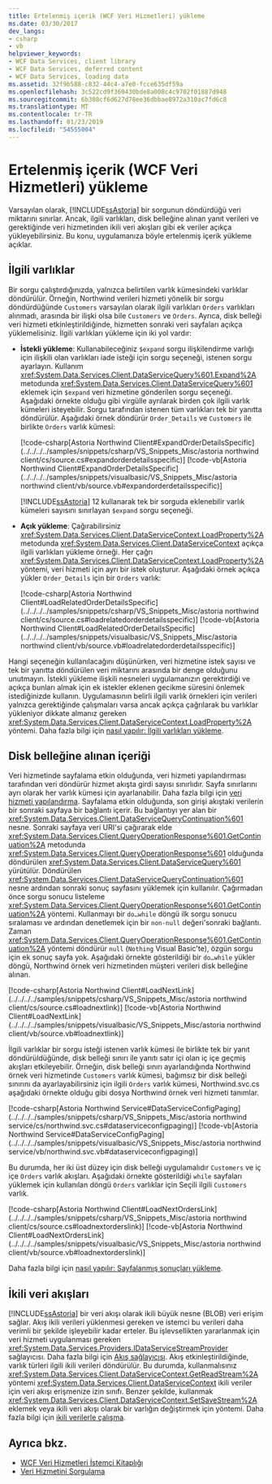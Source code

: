 ```yaml
---
title: Ertelenmiş içerik (WCF Veri Hizmetleri) yükleme
ms.date: 03/30/2017
dev_langs:
- csharp
- vb
helpviewer_keywords:
- WCF Data Services, client library
- WCF Data Services, deferred content
- WCF Data Services, loading data
ms.assetid: 32f9b588-c832-44c4-a7e0-fcce635df59a
ms.openlocfilehash: 3c522cd9f360430bde8a008c4c9702f01887d948
ms.sourcegitcommit: 6b308cf6d627d78ee36dbbae8972a310ac7fd6c8
ms.translationtype: MT
ms.contentlocale: tr-TR
ms.lasthandoff: 01/23/2019
ms.locfileid: "54555004"
---
```

# <a name="loading-deferred-content-wcf-data-services"></a>Ertelenmiş içerik (WCF Veri Hizmetleri) yükleme
Varsayılan olarak, [!INCLUDE[ssAstoria](../../../../includes/ssastoria-md.md)] bir sorgunun döndürdüğü veri miktarını sınırlar. Ancak, ilgili varlıkları, disk belleğine alınan yanıt verileri ve gerektiğinde veri hizmetinden ikili veri akışları gibi ek veriler açıkça yükleyebilirsiniz. Bu konu, uygulamanıza böyle ertelenmiş içerik yükleme açıklar.  
  
## <a name="related-entities"></a>İlgili varlıklar  
 Bir sorgu çalıştırdığınızda, yalnızca belirtilen varlık kümesindeki varlıklar döndürülür. Örneğin, Northwind verileri hizmeti yönelik bir sorgu döndürdüğünde `Customers` varsayılan olarak ilgili varlıkları `Orders` varlıkları alınmadı, arasında bir ilişki olsa bile `Customers` ve `Orders`. Ayrıca, disk belleği veri hizmeti etkinleştirildiğinde, hizmetten sonraki veri sayfaları açıkça yüklemelisiniz. İlgili varlıkları yükleme için iki yol vardır:  
  
-   **İstekli yükleme**: Kullanabileceğiniz `$expand` sorgu ilişkilendirme varlığı için ilişkili olan varlıkları iade isteği için sorgu seçeneği, istenen sorgu ayarlayın. Kullanım <xref:System.Data.Services.Client.DataServiceQuery%601.Expand%2A> metodunda <xref:System.Data.Services.Client.DataServiceQuery%601> eklemek için `$expand` veri hizmetine gönderilen sorgu seçeneği. Aşağıdaki örnekte olduğu gibi virgülle ayrılarak birden çok ilgili varlık kümeleri isteyebilir. Sorgu tarafından istenen tüm varlıkları tek bir yanıtta döndürülür. Aşağıdaki örnek döndürür `Order_Details` ve `Customers` ile birlikte `Orders` varlık kümesi:  
  
     [!code-csharp[Astoria Northwind Client#ExpandOrderDetailsSpecific](../../../../samples/snippets/csharp/VS_Snippets_Misc/astoria northwind client/cs/source.cs#expandorderdetailsspecific)]
     [!code-vb[Astoria Northwind Client#ExpandOrderDetailsSpecific](../../../../samples/snippets/visualbasic/VS_Snippets_Misc/astoria northwind client/vb/source.vb#expandorderdetailsspecific)]  
  
     [!INCLUDE[ssAstoria](../../../../includes/ssastoria-md.md)] 12 kullanarak tek bir sorguda eklenebilir varlık kümeleri sayısını sınırlayan `$expand` sorgu seçeneği.  
  
-   **Açık yükleme**: Çağırabilirsiniz <xref:System.Data.Services.Client.DataServiceContext.LoadProperty%2A> metodunda <xref:System.Data.Services.Client.DataServiceContext> açıkça ilgili varlıkları yükleme örneği. Her çağrı <xref:System.Data.Services.Client.DataServiceContext.LoadProperty%2A> yöntemi, veri hizmeti için ayrı bir istek oluşturur. Aşağıdaki örnek açıkça yükler `Order_Details` için bir `Orders` varlık:  
  
     [!code-csharp[Astoria Northwind Client#LoadRelatedOrderDetailsSpecific](../../../../samples/snippets/csharp/VS_Snippets_Misc/astoria northwind client/cs/source.cs#loadrelatedorderdetailsspecific)]
     [!code-vb[Astoria Northwind Client#LoadRelatedOrderDetailsSpecific](../../../../samples/snippets/visualbasic/VS_Snippets_Misc/astoria northwind client/vb/source.vb#loadrelatedorderdetailsspecific)]  
  
 Hangi seçeneğin kullanılacağını düşünürken, veri hizmetine istek sayısı ve tek bir yanıtta döndürülen veri miktarını arasında bir denge olduğunu unutmayın. İstekli yükleme ilişkili nesneleri uygulamanızın gerektirdiği ve açıkça bunları almak için ek istekler eklenen gecikme süresini önlemek istediğinizde kullanın. Uygulamasının belirli ilgili varlık örnekleri için verileri yalnızca gerektiğinde çalışmaları varsa ancak açıkça çağrılarak bu varlıklar yükleniyor dikkate almanız gereken <xref:System.Data.Services.Client.DataServiceContext.LoadProperty%2A> yöntemi. Daha fazla bilgi için [nasıl yapılır: İlgili varlıkları yükleme](../../../../docs/framework/data/wcf/how-to-load-related-entities-wcf-data-services.md).  
  
## <a name="paged-content"></a>Disk belleğine alınan içeriği  
 Veri hizmetinde sayfalama etkin olduğunda, veri hizmeti yapılandırması tarafından veri döndürür hizmet akışta girdi sayısı sınırlıdır. Sayfa sınırlarını ayrı olarak her varlık kümesi için ayarlanabilir. Daha fazla bilgi için [veri hizmeti yapılandırma](../../../../docs/framework/data/wcf/configuring-the-data-service-wcf-data-services.md). Sayfalama etkin olduğunda, son girişi akıştaki verilerin bir sonraki sayfaya bir bağlantı içerir. Bu bağlantıyı yer alan bir <xref:System.Data.Services.Client.DataServiceQueryContinuation%601> nesne. Sonraki sayfaya veri URI'si çağırarak elde <xref:System.Data.Services.Client.QueryOperationResponse%601.GetContinuation%2A> metodunda <xref:System.Data.Services.Client.QueryOperationResponse%601> olduğunda döndürülen <xref:System.Data.Services.Client.DataServiceQuery%601> yürütülür. Döndürülen <xref:System.Data.Services.Client.DataServiceQueryContinuation%601> nesne ardından sonraki sonuç sayfasını yüklemek için kullanılır. Çağırmadan önce sorgu sonucu listeleme <xref:System.Data.Services.Client.QueryOperationResponse%601.GetContinuation%2A> yöntemi. Kullanmayı bir `do…while` döngü ilk sorgu sonucu sıralaması ve ardından denetlemek için bir `non-null` değeri'sonraki bağlantı. Zaman <xref:System.Data.Services.Client.QueryOperationResponse%601.GetContinuation%2A> yöntemi döndürür `null` (`Nothing` Visual Basic'te), özgün sorgu için ek sonuç sayfa yok. Aşağıdaki örnekte gösterildiği bir `do…while` yükler döngü, Northwind örnek veri hizmetinden müşteri verileri disk belleğine alınan.  
  
 [!code-csharp[Astoria Northwind Client#LoadNextLink](../../../../samples/snippets/csharp/VS_Snippets_Misc/astoria northwind client/cs/source.cs#loadnextlink)]
 [!code-vb[Astoria Northwind Client#LoadNextLink](../../../../samples/snippets/visualbasic/VS_Snippets_Misc/astoria northwind client/vb/source.vb#loadnextlink)]  
  
 İlgili varlıklar bir sorgu isteği istenen varlık kümesi ile birlikte tek bir yanıt döndürüldüğünde, disk belleği sınırı ile yanıtı satır içi olan iç içe geçmiş akışları etkileyebilir. Örneğin, disk belleği sınırı ayarlandığında Northwind örnek veri hizmetinde `Customers` varlık kümesi, bağımsız bir disk belleği sınırını da ayarlayabilirsiniz için ilgili `Orders` varlık kümesi, Northwind.svc.cs aşağıdaki örnekte olduğu gibi dosya Northwind örnek veri hizmeti tanımlar.  
  
 [!code-csharp[Astoria Northwind Service#DataServiceConfigPaging](../../../../samples/snippets/csharp/VS_Snippets_Misc/astoria northwind service/cs/northwind.svc.cs#dataserviceconfigpaging)]
 [!code-vb[Astoria Northwind Service#DataServiceConfigPaging](../../../../samples/snippets/visualbasic/VS_Snippets_Misc/astoria northwind service/vb/northwind.svc.vb#dataserviceconfigpaging)]  
  
 Bu durumda, her iki üst düzey için disk belleği uygulamalıdır `Customers` ve iç içe `Orders` varlık akışları. Aşağıdaki örnekte gösterildiği `while` sayfaları yüklemek için kullanılan döngü `Orders` varlıklar için Seçili ilgili `Customers` varlık.  
  
 [!code-csharp[Astoria Northwind Client#LoadNextOrdersLink](../../../../samples/snippets/csharp/VS_Snippets_Misc/astoria northwind client/cs/source.cs#loadnextorderslink)]
 [!code-vb[Astoria Northwind Client#LoadNextOrdersLink](../../../../samples/snippets/visualbasic/VS_Snippets_Misc/astoria northwind client/vb/source.vb#loadnextorderslink)]  
  
 Daha fazla bilgi için [nasıl yapılır: Sayfalanmış sonuçları yükleme](../../../../docs/framework/data/wcf/how-to-load-paged-results-wcf-data-services.md).  
  
## <a name="binary-data-streams"></a>İkili veri akışları  
 [!INCLUDE[ssAstoria](../../../../includes/ssastoria-md.md)] bir veri akışı olarak ikili büyük nesne (BLOB) veri erişim sağlar. Akış ikili verileri yüklenmesi gereken ve istemci bu verileri daha verimli bir şekilde işleyebilir kadar erteler. Bu işlevsellikten yararlanmak için veri hizmeti uygulanması gereken <xref:System.Data.Services.Providers.IDataServiceStreamProvider> sağlayıcısı. Daha fazla bilgi için [Akış sağlayıcısı](../../../../docs/framework/data/wcf/streaming-provider-wcf-data-services.md). Akış etkinleştirildiğinde, varlık türleri ilgili ikili verileri döndürülür. Bu durumda, kullanmalısınız <xref:System.Data.Services.Client.DataServiceContext.GetReadStream%2A> yöntemi <xref:System.Data.Services.Client.DataServiceContext> ikili veriler için veri akışı erişmenize izin sınıfı. Benzer şekilde, kullanmak <xref:System.Data.Services.Client.DataServiceContext.SetSaveStream%2A> eklemek veya ikili veri akışı olarak bir varlığın değiştirmek için yöntemi. Daha fazla bilgi için [ikili verilerle çalışma](../../../../docs/framework/data/wcf/working-with-binary-data-wcf-data-services.md).  
  
## <a name="see-also"></a>Ayrıca bkz.
- [WCF Veri Hizmetleri İstemci Kitaplığı](../../../../docs/framework/data/wcf/wcf-data-services-client-library.md)
- [Veri Hizmetini Sorgulama](../../../../docs/framework/data/wcf/querying-the-data-service-wcf-data-services.md)
